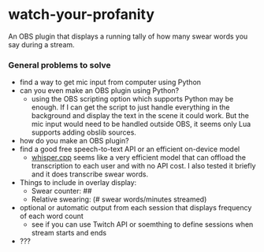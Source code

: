 # watch-your-profanity
An OBS plugin that displays a running tally of how many swear words you say during a stream.

### General problems to solve
- find a way to get mic input from computer using Python
- can you even make an OBS plugin using Python?
  - using the OBS scripting option which supports Python may be enough. If I can get the script to just handle everything in the background and display the text in the scene it could work. But the mic input would need to be handled outside OBS, it seems only Lua supports adding obslib sources.
- how do you make an OBS plugin?
- find a good free speech-to-text API or an efficient on-device model
  - [whisper.cpp](https://github.com/ggerganov/whisper.cpp) seems like a very efficient model that can offload the transcription to each user and with no API cost. I also tested it briefly and it does transcribe swear words.
- Things to include in overlay display:
  - Swear counter: ##
  - Relative swearing: (# swear words/minutes streamed)
- optional or automatic output from each session that displays frequency of each word count
  - see if you can use Twitch API or soemthing to define sessions when stream starts and ends
 - ???
